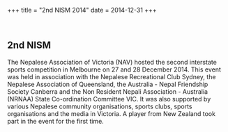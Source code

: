 +++
title = "2nd NISM 2014"
date = 2014-12-31
+++

<br>

## 2nd NISM

The Nepalese Association of Victoria (NAV) hosted the second interstate sports competition in
Melbourne on 27 and 28 December 2014. This event was held in association with the Nepalese
Recreational Club Sydney, the Nepalese Association of Queensland, the Australia - Nepal Friendship
Society Canberra and the Non Resident Nepali Association - Australia (NRNAA) State Co-ordination
Committee VIC. It was also supported by various Nepalese community organisations, sports clubs,
sports organisations and the media in Victoria. A player from New Zealand took part in the event for
the first time.